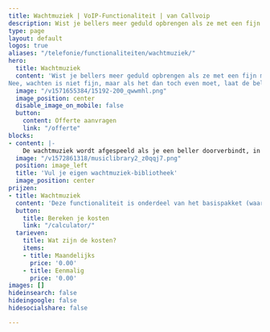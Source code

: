 ```yaml
---
title: Wachtmuziek | VoIP-Functionaliteit | van Callvoip
description: Wist je bellers meer geduld opbrengen als ze met een fijn muziekje kunnen wachten?
type: page
layout: default
logos: true
aliases: "/telefonie/functionaliteiten/wachtmuziek/"
hero:
  title: Wachtmuziek
  content: 'Wist je bellers meer geduld opbrengen als ze met een fijn muziekje kunnen wachten? Daarom biedt de Callvoip centrale standaard een kleine bibliotheek met fijne, rechtenvrije wachtmuziek. En deze kun je  zelf bijwerken, aanvullen en op volgorde zetten. 
Nee, wachten is niet fijn, maar als het dan toch even moet, laat de beller dan genieten van een fijne deun. '
  image: "/v1571655384/15192-200_qwwmhl.png"
  image_position: center
  disable_image_on_mobile: false
  button:
    content: Offerte aanvragen
    link: "/offerte"
blocks:
- content: |-
    De wachtmuziek wordt afgespeeld als je een beller doorverbindt, in de wacht zet of als je een wachtrij hebt. Heb je meerdere nummers in de bibliotheek, dan worden deze in volgorde afgespeeld. Je kunt de muziekstukken zelf zien, afspelen, verwijderen en nieuwe nummers als .mp3 in de bibliotheek uploaden. Let je wel op de rechten?  <br><br><a href="https://www.callvoip.nl/ondersteuning/meldteksten-wachtmuziek/wachtmuziek/" class="button">Hoe werkt het?</a>
  image: "/v1572861318/musiclibrary2_z0qqj7.png"
  position: image_left
  title: 'Vul je eigen wachtmuziek-bibliotheek'
  image_position: center
prijzen:
- title: Wachtmuziek
  content: 'Deze functionaliteit is onderdeel van het basispakket (waar u €7,50 excl. BTW voor betaalt)'
  button:
    title: Bereken je kosten
    link: "/calculator/"
  tarieven:
    title: Wat zijn de kosten?
    items:
    - title: Maandelijks
      price: '0.00'
    - title: Eenmalig
      price: '0.00'
images: []
hideinsearch: false
hideingoogle: false
hidesocialshare: false

---
```

